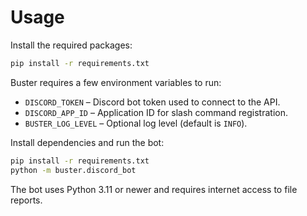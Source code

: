 # Usage
Install the required packages:

```bash
pip install -r requirements.txt
```

Buster requires a few environment variables to run:

- `DISCORD_TOKEN` – Discord bot token used to connect to the API.
- `DISCORD_APP_ID` – Application ID for slash command registration.
- `BUSTER_LOG_LEVEL` – Optional log level (default is `INFO`).

Install dependencies and run the bot:

```bash
pip install -r requirements.txt
python -m buster.discord_bot
```

The bot uses Python 3.11 or newer and requires internet access to file reports.